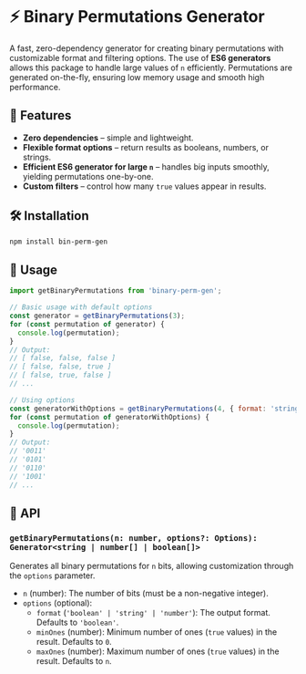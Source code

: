 # ⚡ Binary Permutations Generator

A fast, zero-dependency generator for creating binary permutations with customizable format and filtering options. The use of **ES6 generators** allows this package to handle large values of `n` efficiently. Permutations are generated on-the-fly, ensuring low memory usage and smooth high performance.

## 🚀 Features

- **Zero dependencies** – simple and lightweight.
- **Flexible format options** – return results as booleans, numbers, or strings.
- **Efficient ES6 generator for large `n`** – handles big inputs smoothly, yielding permutations one-by-one.
- **Custom filters** – control how many `true` values appear in results.

## 🛠️ Installation

```bash
npm install bin-perm-gen
```

## 📖 Usage

```javascript
import getBinaryPermutations from 'binary-perm-gen';

// Basic usage with default options
const generator = getBinaryPermutations(3);
for (const permutation of generator) {
  console.log(permutation);
}
// Output:
// [ false, false, false ]
// [ false, false, true ]
// [ false, true, false ]
// ...

// Using options
const generatorWithOptions = getBinaryPermutations(4, { format: 'string', minOnes: 2 });
for (const permutation of generatorWithOptions) {
  console.log(permutation);
}
// Output:
// '0011'
// '0101'
// '0110'
// '1001'
// ...
```

## 🔧 API

### `getBinaryPermutations(n: number, options?: Options): Generator<string | number[] | boolean[]>`

Generates all binary permutations for `n` bits, allowing customization through the `options` parameter.

- `n` (number): The number of bits (must be a non-negative integer).
- `options` (optional):
  - `format` (`'boolean' | 'string' | 'number'`): The output format. Defaults to `'boolean'`.
  - `minOnes` (number): Minimum number of ones (`true` values) in the result. Defaults to `0`.
  - `maxOnes` (number): Maximum number of ones (`true` values) in the result. Defaults to `n`.
